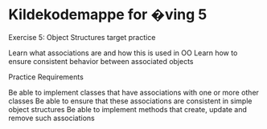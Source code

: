 Kildekodemappe for �ving 5
==========================

Exercise 5: Object Structures
target practice

Learn what associations are and how this is used in OO
Learn how to ensure consistent behavior between associated objects

Practice Requirements

Be able to implement classes that have associations with one or more other classes
Be able to ensure that these associations are consistent in simple object structures
Be able to implement methods that create, update and remove such associations